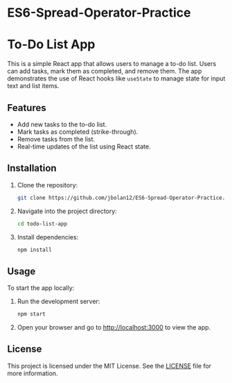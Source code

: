 # ES6-Spread-Operator-Practice

# To-Do List App

This is a simple React app that allows users to manage a to-do list. Users can add tasks, mark them as completed, and remove them. The app demonstrates the use of React hooks like `useState` to manage state for input text and list items.

## Features

- Add new tasks to the to-do list.
- Mark tasks as completed (strike-through).
- Remove tasks from the list.
- Real-time updates of the list using React state.

## Installation

1. Clone the repository:
    ```bash
    git clone https://github.com/jbolan12/ES6-Spread-Operator-Practice.git
    ```

2. Navigate into the project directory:
    ```bash
    cd todo-list-app
    ```

3. Install dependencies:
    ```bash
    npm install
    ```

## Usage

To start the app locally:

1. Run the development server:
    ```bash
    npm start
    ```

2. Open your browser and go to [http://localhost:3000](http://localhost:3000) to view the app.

## License

This project is licensed under the MIT License. See the [LICENSE](LICENSE) file for more information.
